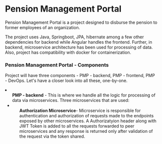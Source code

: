 <h1>Pension Management Portal</h1>
<p>Pension Management Portal is a project designed to disburse the pension to former employees of an organization.

The project uses Java, Springboot, JPA, hibernate among a few other dependencies for backend while Angular handles the frontend. Further, in backend, microservice architecture has been used for processing of data. Also, project has compatibility with docker for containerization.</p>

<h3>Pension Management Portal - Components</h3>

<p>Project will have three components - PMP - backend, PMP - frontend, PMP - DevOps. Let's have a closer look into all these, one-by-one.
<li>
<ul><b>PMP - backend</b> - This is where we handle all the logic for processing of data via microservices. Three microservices that are used:
  <li>
    <ul><b>Authorization Microservice</b>- Microservice is responsible for authentication and authorization of requests made to the endpoints exposed by other microservices. A Authorizatyion header along with JWT Token is added to all the requests forwarded to peer microservices and any response is returned only after validation of the request via the token shared.
    </ul>
  </li>
  </ul>
  </li>
  </p>
